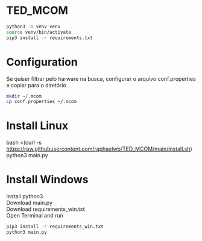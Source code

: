 # TED_MCOM
```bash
python3 -m venv venv
source venv/bin/activate
pip3 install -r requirements.txt
```
# Configuration
Se quiser filtrar pelo harware na busca, configurar o arquivo conf.properties e copiar para o diretório   
```bash
mkdir ~/.mcom
cp conf.properties ~/.mcom
```

# Install Linux
bash <(curl -s https://raw.githubusercontent.com/raphaelwb/TED_MCOM/main/install.sh)   
python3 main.py

# Install Windows
Install python3   
Download main.py   
Download requirements_win.txt   
Open Terminal and run    
```bash
pip3 install -r requirements_win.txt   
python3 main.py
```